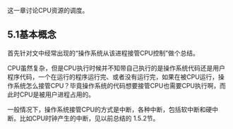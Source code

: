 这一章讨论CPU资源的调度。

## 5.1基本概念

首先针对文中经常出现的“操作系统从该进程接管CPU控制”做个总结。

CPU虽然复杂，但是CPU执行时候并不知带自己执行的是操作系统代码还是用户程序代码，一个在运行的程序运行完、或者没有运行完，如果在被CPU运行，操作系统怎么接管CPU？毕竟操作系统的代码想要接管CPU也需要CPU执行啊，而此时CPU是被用户进程占用的。

一般情况下，操作系统接管CPU的方式是中断，各种中断，包括软中断和硬中断。比如CPU时钟产生的中断，见以前总结的 1.5.2节。


